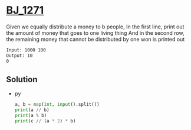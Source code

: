 # [BJ_1271](https://acmicpc.net/problem/1271)

Given we equally distribute a money to b people,
In the first line, print out the amount of money that goes to one living thing
And in the second row, the remaining money that cannot be distributed by one won is printed out

```txt
Input: 1000 100
Output: 10
0
```

## Solution

* py

  ```py
  a, b = map(int, input().split())
  print(a // b)
  print(a % b)
  print(c // (a * 2) * b)
  ```
